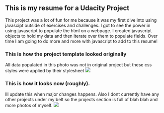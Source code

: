## This is my resume for a Udacity Project

This project was a lot of fun for me because it was my first dive into using javascipt outside of exercises and challenges. I got to see the power in using javascript to populate the html on a webpage. I created javascript objects to hold my data and then iterate over them to populate fields. Over time I am going to do more and more with javascript to add to this resume!

### This is how the project template looked originally

All data populated in this photo was not in original project but these css styles were applied by their stylesheet
![](http://i.imgur.com/pWU1Xbl.png)

### This is how it looks now (roughly).

Ill update this when major changes happens. Also I dont currently have any other projects under my belt so the projects section is full of blah blah and more photos of myself.
![](http://i.imgur.com/CXEgVdG.png)
